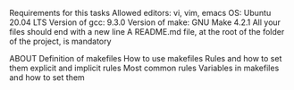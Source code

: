 Requirements for this tasks
Allowed editors: vi, vim, emacs
OS: Ubuntu 20.04 LTS
Version of gcc: 9.3.0
Version of make: GNU Make 4.2.1
All your files should end with a new line
A README.md file, at the root of the folder of the project, is mandatory

ABOUT
Definition of makefiles 
How to use makefiles
Rules and how to set them
explicit and implicit rules
Most common rules
Variables in makefiles and how to set them
